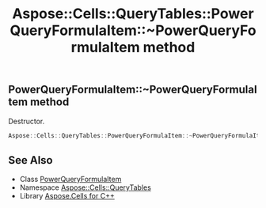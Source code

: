 ﻿---
title: Aspose::Cells::QueryTables::PowerQueryFormulaItem::~PowerQueryFormulaItem method
linktitle: ~PowerQueryFormulaItem
second_title: Aspose.Cells for C++ API Reference
description: 'Aspose::Cells::QueryTables::PowerQueryFormulaItem::~PowerQueryFormulaItem method. Destructor in C++.'
type: docs
weight: 200
url: /cpp/aspose.cells.querytables/powerqueryformulaitem/~powerqueryformulaitem/
---
## PowerQueryFormulaItem::~PowerQueryFormulaItem method


Destructor.

```cpp
Aspose::Cells::QueryTables::PowerQueryFormulaItem::~PowerQueryFormulaItem()
```

## See Also

* Class [PowerQueryFormulaItem](../)
* Namespace [Aspose::Cells::QueryTables](../../)
* Library [Aspose.Cells for C++](../../../)
